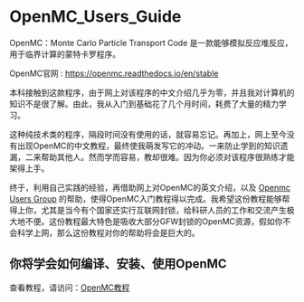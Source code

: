 # OpenMC_Users_Guide
OpenMC：Monte  Carlo  Particle Transport Code 是一款能够模拟反应堆反应，用于临界计算的蒙特卡罗程序。

OpenMC官网 : https://openmc.readthedocs.io/en/stable 

本科接触到这款程序，由于网上对该程序的中文介绍几乎为零，并且我对计算机的知识不是很了解。由此，我从入门到基础花了几个月时间，耗费了大量的精力学习。


这种纯技术类的程序，隔段时间没有使用的话，就容易忘记。再加上，网上至今没有出现OpenMC的中文教程，最终使我萌发写它的冲动。一来防止学到的知识遗漏，二来帮助其他人。然而学而容易，教却很难。因为你必须对该程序很熟练才能架得上手。

终于，利用自己实践的经验，再借助网上对OpenMC的英文介绍，以及
[Openmc Users Group](https://groups.google.com/forum/?nomobile=true#!forum/openmc-users)
的帮助，使得OpenMC入门教程得以完成。我希望这份教程能够帮得上你，尤其是当今有个国家还实行互联网封锁，给科研人员的工作和交流产生极大地不便。这份教程最大特色是吸收大部分GFW封锁的OpenMC资源，假如你不会科学上网，那么这份教程对你的帮助将会是巨大的。

## 你将学会如何编译、安装、使用OpenMC

查看教程，请访问：[OpenMC教程](https://github.com/t2015q/OpenMC-Users-Guide/wiki) 

